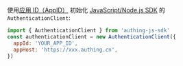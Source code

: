 使用[应用 ID（AppID）](/guides/faqs/get-app-id-and-secret.md) 初始化 [JavaScript/Node.js SDK](/reference/sdk-for-node/) 的 `AuthenticationClient`:

```javascript
import { AuthenticationClient } from 'authing-js-sdk'
const authenticationClient = new AuthenticationClient({
  appId: 'YOUR_APP_ID',
  appHost: 'https://xxx.authing.cn',
})
```
